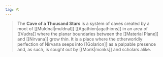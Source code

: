 ```yaml
---
tag: ⛏️
---
```

> The **Cave of a Thousand Stars** is a system of caves created by a moot of [[Muldnal|muldnal]] [[Agathion|agathions]] in an area of [[Vudra]] where the planar boundaries between the [[Material Plane]] and [[Nirvana]] grow thin. It is a place where the otherworldly perfection of Nirvana seeps into [[Golarion]] as a palpable presence and, as such, is sought out by [[Monk|monks]] and scholars alike.








